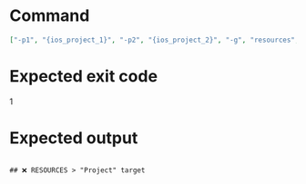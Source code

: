 # Command
```json
["-p1", "{ios_project_1}", "-p2", "{ios_project_2}", "-g", "resources", "-t", "Project", "-f", "markdown"]
```

# Expected exit code
1

# Expected output
```

## ❌ RESOURCES > "Project" target



```
